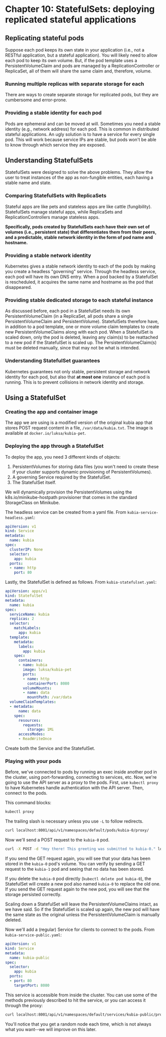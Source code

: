 # Chapter 10: StatefulSets: deploying replicated stateful applications

## Replicating stateful pods

Suppose each pod keeps its own state in your application (i.e., not a RESTful application, but a stateful application). You will likely need to allow each pod to keep its own volume. But, if the pod template uses a PersistentVolumeClaim and pods are managed by a ReplicationController or ReplicaSet, all of them will share the same claim and, therefore, volume.

### Running multiple replicas with separate storage for each

There are ways to create separate storage for replicated pods, but they are cumbersome and error-prone.

### Providing a stable identity for each pod

Pods are ephemeral and can be moved at will. Sometimes you need a stable identity (e.g., network address) for each pod. This is common in distributed stateful applications. An ugly solution is to have a service for every single pod. This will work because service IPs are stable, but pods won't be able to know through which service they are exposed.

## Understanding StatefulSets

StatefulSets were designed to solve the above problems. They allow the user to treat instances of the app as non-fungible entities, each having a stable name and state.

### Comparing StatefulSets with ReplicaSets

Stateful apps are like pets and stateless apps are like cattle (fungibility). StatefulSets manage stateful apps, while ReplicaSets and ReplicationControllers manage stateless apps.

**Specifically, pods created by StatefulSets each have their own set of volumes (i.e., persistent state) that differentiates them from their peers, and a predictable, stable network identity in the form of pod name and hostname.**

### Providing a stable network identity

Kubernetes gives a stable network identity to each of the pods by making you create a headless "governing" service. Through the headless service, each pod will have its own DNS entry. When a pod backed by a StatefulSet is rescheduled, it acquires the same name and hostname as the pod that disappeared.

### Providing stable dedicated storage to each stateful instance

As discussed before, each pod in a StatefulSet needs its own PersistentVolumeClaim (in a ReplicaSet, all pods share a single PersistentVolumeClaim and PersistentVolume). StatefulSets therefore have, in addition to a pod template, one or more volume claim templates to create new PersistentVolumeClaims along with each pod. When a StatefulSet is scaled down, only the pod is deleted, leaving any claim(s) to be reattached to a new pod if the StatefulSet is scaled up. The PersistentVolumeClaim(s) must be deleted manually, since that may not be what is intended.

### Understanding StatefulSet guarantees

Kubernetes guarantees not only stable, persistent storage and network identity for each pod, but also that **at most one** instance of each pod is running. This is to prevent collisions in network identity and storage.

## Using a StatefulSet

### Creating the app and container image

The app we are using is a modified version of the original kubia app that stores POST request content in a file, `/var/data/kubia.txt`. The image is available at `docker.io/luksa/kubia-pet`.

### Deploying the app through a StatefulSet

To deploy the app, you need 3 different kinds of objects:

1. PersistentVolumes for storing data files (you won't need to create these if your cluster supports dynamic provisioning of PersistentVolumes).
1. A governing Service required by the StatefulSet.
1. The StatefulSet itself.

We will dynamically provision the PersistentVolumes using the k8s.io/minikube-hostpath provisioner that comes in the standard StorageClass on Minikube.

The headless service can be created from a yaml file. From `kubia-service-headless.yaml`:

```yaml
apiVersion: v1
kind: Service
metadata:
  name: kubia
spec:
  clusterIP: None
  selector:
    app: kubia
  ports:
  - name: http
    port: 80
```

Lastly, the StatefulSet is defined as follows. From `kubia-statefulset.yaml`:

```yaml
apiVersion: apps/v1
kind: StatefulSet
metadata:
  name: kubia
spec:
  serviceName: kubia
  replicas: 2
  selector:
    matchLabels:
      app: kubia
  template:
    metadata:
      labels:
        app: kubia
    spec:
      containers:
      - name: kubia
        image: luksa/kubia-pet
        ports:
        - name: http
          containerPort: 8080
        volumeMounts:
        - name: data
          mountPath: /var/data
  volumeClaimTemplates:
  - metadata:
      name: data
    spec:
      resources:
        requests:
          storage: 1Mi
      accessModes:
      - ReadWriteOnce
```

Create both the Service and the StatefulSet.

### Playing with your pods

Before, we've connected to pods by running an exec inside another pod in the cluster, using port-forwarding, connecting to services, etc. Now, we're going to use the API server as a proxy to the pods. First, use `kubectl proxy` to have Kubernetes handle authentication with the API server. Then, connect to the pods.

This command blocks:

```bash
kubectl proxy
```

The trailing slash is necessary unless you use `-L` to follow redirects.

```bash
curl localhost:8001/api/v1/namespaces/default/pods/kubia-0/proxy/
```

Now we'll send a POST request to the `kubia-0` pod.

```bash
curl -X POST -d "Hey there! This greeting was submitted to kubia-0." localhost:8001/api/v1/namespaces/default/pods/kubia-0/proxy/
```

If you send the GET request again, you will see that your data has been stored in the `kubia-0` pod's volume. You can verify by sending a GET request to the `kubia-1` pod and seeing that no data has been stored.

If you delete the `kubia-0` pod directly (`kubectl delete pod kubia-0`), the StatefulSet will create a new pod also named `kubia-0` to replace the old one. If you send the GET request again to the new pod, you will see that the storage persisted correctly.

Scaling down a StatefulSet will leave the PersistentVolumeClaims intact, as we have said. So if the StatefulSet is scaled up again, the new pod will have the same state as the original unless the PersistentVolumeClaim is manually deleted.

Now we'll add a (regular) Service for clients to connect to the pods. From `kubia-service-public.yaml`:

```yaml
apiVersion: v1
kind: Service
metadata:
  name: kubia-public
spec:
  selector:
    app: kubia
  ports:
  - port: 80
    targetPort: 8080
```

This service is accessible from inside the cluster. You can use some of the methods previously described to hit the service, or you can access it through the proxy:

```bash
curl localhost:8001/api/v1/namespaces/default/services/kubia-public/proxy/
```

You'll notice that you get a random node each time, which is not always what you want--we will improve on this later.
